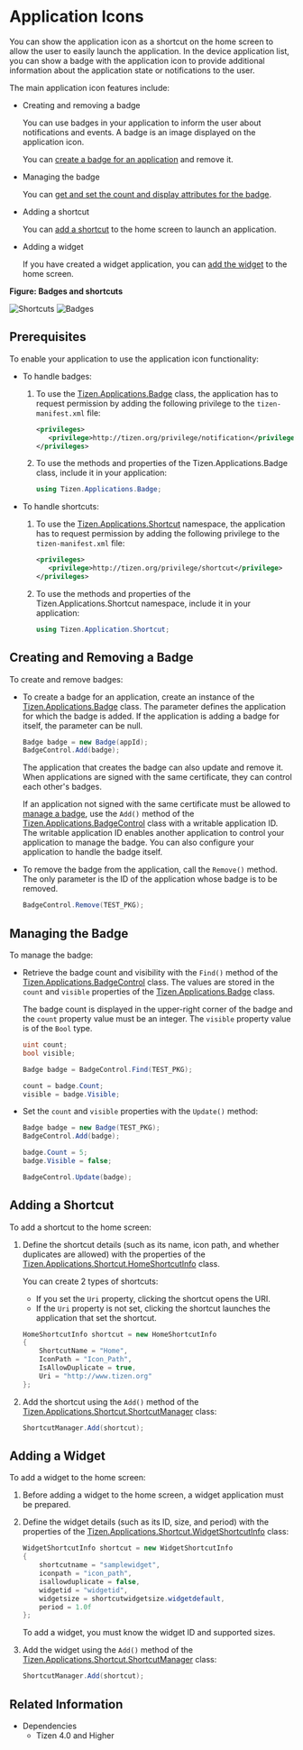 # Application Icons


You can show the application icon as a shortcut on the home screen to allow the user to easily launch the application. In the device application list, you can show a badge with the application icon to provide additional information about the application state or notifications to the user.

The main application icon features include:

-   Creating and removing a badge

    You can use badges in your application to inform the user about notifications and events. A badge is an image displayed on the application icon.

    You can [create a badge for an application](#create) and remove it.

- Managing the badge

    You can [get and set the count and display attributes for the badge](#manage).

- Adding a shortcut

    You can [add a shortcut](#add) to the home screen to launch an application.

- Adding a widget

    If you have created a widget application, you can [add the widget](#add_widget) to the home screen.

**Figure: Badges and shortcuts**

![Shortcuts](./media/shortcut.png) ![Badges](./media/badge.png)


## Prerequisites


To enable your application to use the application icon functionality:

-   To handle badges:
    1.  To use the [Tizen.Applications.Badge](/application/dotnet/api/TizenFX/latest/api/Tizen.Applications.Badge.html) class, the application has to request permission by adding the following privilege to the `tizen-manifest.xml` file:

        ```XML
        <privileges>
           <privilege>http://tizen.org/privilege/notification</privilege>
        </privileges>
        ```

    2. To use the methods and properties of the Tizen.Applications.Badge class, include it in your application:

        ```csharp
        using Tizen.Applications.Badge;
        ```

- To handle shortcuts:
    1.  To use the [Tizen.Applications.Shortcut](/application/dotnet/api/TizenFX/latest/api/Tizen.Applications.Shortcut.html) namespace, the application has to request permission by adding the following privilege to the `tizen-manifest.xml` file:

        ```XML
        <privileges>
           <privilege>http://tizen.org/privilege/shortcut</privilege>
        </privileges>
        ```

    2. To use the methods and properties of the Tizen.Applications.Shortcut namespace, include it in your application:

        ```csharp
        using Tizen.Application.Shortcut;
        ```

<a name="create"></a>
## Creating and Removing a Badge

To create and remove badges:

-   To create a badge for an application, create an instance of the [Tizen.Applications.Badge](/application/dotnet/api/TizenFX/latest/api/Tizen.Applications.Badge.html) class. The parameter defines the application for which the badge is added. If the application is adding a badge for itself, the parameter can be null.

    ```csharp
    Badge badge = new Badge(appId);
    BadgeControl.Add(badge);
    ```

    The application that creates the badge can also update and remove it. When applications are signed with the same certificate, they can control each other's badges.

    If an application not signed with the same certificate must be allowed to [manage a badge](#manage), use the `Add()` method of the [Tizen.Applications.BadgeControl](/application/dotnet/api/TizenFX/latest/api/Tizen.Applications.BadgeControl.html) class with a writable application ID. The writable application ID enables another application to control your application to manage the badge. You can also configure your application to handle the badge itself.

- To remove the badge from the application, call the `Remove()` method. The only parameter is the ID of the application whose badge is to be removed.

    ```csharp
    BadgeControl.Remove(TEST_PKG);
    ```

<a name="manage"></a>
## Managing the Badge

To manage the badge:

-   Retrieve the badge count and visibility with the `Find()` method of the [Tizen.Applications.BadgeControl](/application/dotnet/api/TizenFX/latest/api/Tizen.Applications.BadgeControl.html) class. The values are stored in the `count` and `visible` properties of the [Tizen.Applications.Badge](/application/dotnet/api/TizenFX/latest/api/Tizen.Applications.Badge.html) class.

    The badge count is displayed in the upper-right corner of the badge and the `count` property value must be an integer. The `visible` property value is of the `Bool` type.

    ```csharp
    uint count;
    bool visible;

    Badge badge = BadgeControl.Find(TEST_PKG);

    count = badge.Count;
    visible = badge.Visible;
    ```

- Set the `count` and `visible` properties with the `Update()` method:

    ```csharp
    Badge badge = new Badge(TEST_PKG);
    BadgeControl.Add(badge);

    badge.Count = 5;
    badge.Visible = false;

    BadgeControl.Update(badge);
    ```

<a name="add"></a>
## Adding a Shortcut

To add a shortcut to the home screen:

1.  Define the shortcut details (such as its name, icon path, and whether duplicates are allowed) with the properties of the [Tizen.Applications.Shortcut.HomeShortcutInfo](/application/dotnet/api/TizenFX/latest/api/Tizen.Applications.Shortcut.HomeShortcutInfo.html) class.

    You can create 2 types of shortcuts:

    -   If you set the `Uri` property, clicking the shortcut opens the URI.
    -   If the `Uri` property is not set, clicking the shortcut launches the application that set the shortcut.

    ```csharp
    HomeShortcutInfo shortcut = new HomeShortcutInfo
    {
        ShortcutName = "Home",
        IconPath = "Icon_Path",
        IsAllowDuplicate = true,
        Uri = "http://www.tizen.org"
    };
    ```

2. Add the shortcut using the `Add()` method of the [Tizen.Applications.Shortcut.ShortcutManager](/application/dotnet/api/TizenFX/latest/api/Tizen.Applications.Shortcut.ShortcutManager.html) class:

    ```csharp
    ShortcutManager.Add(shortcut);
    ```

<a name="add_widget"></a>
## Adding a Widget

To add a widget to the home screen:

1.  Before adding a widget to the home screen, a widget application must be prepared.
2. Define the widget details (such as its ID, size, and period) with the properties of the [Tizen.Applications.Shortcut.WidgetShortcutInfo](/application/dotnet/api/TizenFX/latest/api/Tizen.Applications.Shortcut.WidgetShortcutInfo.html) class:

    ```csharp
    WidgetShortcutInfo shortcut = new WidgetShortcutInfo
    {
        shortcutname = "samplewidget",
        iconpath = "icon_path",
        isallowduplicate = false,
        widgetid = "widgetid",
        widgetsize = shortcutwidgetsize.widgetdefault,
        period = 1.0f
    };
    ```

    To add a widget, you must know the widget ID and supported sizes.

3. Add the widget using the `Add()` method of the [Tizen.Applications.Shortcut.ShortcutManager](/application/dotnet/api/TizenFX/latest/api/Tizen.Applications.Shortcut.ShortcutManager.html) class:

    ```csharp
    ShortcutManager.Add(shortcut);
    ```



## Related Information
  * Dependencies
    -   Tizen 4.0 and Higher
